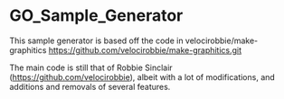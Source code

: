 # GO_Sample_Generator
This sample generator is based off the code in velocirobbie/make-graphitics
https://github.com/velocirobbie/make-graphitics.git

The main code is still that of Robbie Sinclair (https://github.com/velocirobbie), albeit with a lot of modifications, and additions and removals of several features. 
